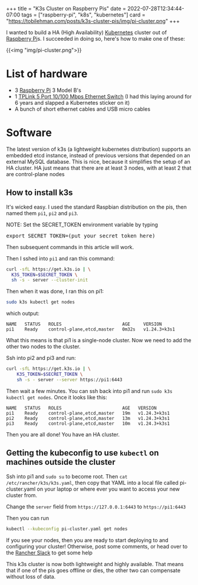 +++
title = "K3s Cluster on Raspberry Pis"
date = 2022-07-28T12:34:44-07:00
tags = ["raspberry-pi", "k8s", "kubernetes"]
card = "https://tobilehman.com/posts/k3s-cluster-pis/img/pi-cluster.png"
+++

I wanted to build a HA (High Availability) [Kubernetes](https://kubernetes.io) 
cluster out of [Raspberry Pi](https://raspberrypi.org)s. I succeeded in doing so, 
here's how to make one of these:

{{<img "img/pi-cluster.png">}}

# List of hardware

- 3 [Raspberry Pi](https://raspberrypi.org) 3 Model B's 
- 1 [TPLink 5 Port 10/100 Mbps Ethernet Switch](https://www.amazon.com/gp/product/B000FNFSPY) (I had this laying around for 6 years and slapped a Kubernetes sticker on it)
- A bunch of short ethernet cables and USB micro cables

# Software

The latest version of k3s (a lightweight kubernetes distribution) supports an embedded etcd instance, instead of previous versions that depended on an external MySQL database. This is nice, because it simplifies the setup of an HA cluster. HA just means that there are at least 3 nodes, with at least 2 that are control-plane nodes

## How to install k3s

It's wicked easy. I used the standard Raspbian distribution on the pis, then named them `pi1`, `pi2` and `pi3`. 

<div class='yellow-note-noscroll'>
NOTE: Set the SECRET_TOKEN environment variable by 
typing <pre>export SECRET_TOKEN=(put your secret token here)</pre> 
Then subsequent commands in this article will work.
</div>

Then I sshed into `pi1` and ran this command:

```sh
curl -sfL https://get.k3s.io | \
  K3S_TOKEN=$SECRET_TOKEN \
  sh -s - server --cluster-init
```

Then when it was done, I ran this on pi1:

```sh
sudo k3s kubectl get nodes
```
which output: 
```
NAME   STATUS   ROLES                       AGE     VERSION
pi1    Ready    control-plane,etcd,master   0m32s   v1.24.3+k3s1
```

What this means is that pi1 is a single-node cluster. Now we need to add the other 
two nodes to the cluster.

Ssh into pi2 and pi3 and run:

```sh
curl -sfL https://get.k3s.io | \
    K3S_TOKEN=$SECRET_TOKEN \
    sh -s - server --server https://pi1:6443
```

Then wait a few minutes. You can ssh back into pi1 and run `sudo k3s kubectl get nodes`. Once it looks like this:


```
NAME   STATUS   ROLES                       AGE   VERSION
pi1    Ready    control-plane,etcd,master   19m   v1.24.3+k3s1
pi2    Ready    control-plane,etcd,master   13m   v1.24.3+k3s1
pi3    Ready    control-plane,etcd,master   10m   v1.24.3+k3s1
```

Then you are all done! You have an HA cluster.

## Getting the kubeconfig to use `kubectl` on machines outside the cluster

Ssh into pi1 and `sudo su` to become root. Then `cat /etc/rancher/k3s/k3s.yaml`, 
then copy that YAML into a local file called pi-cluster.yaml on your laptop or where ever you want 
to access your new cluster from.

Change the `server` field from `https://127.0.0.1:6443` to `https://pi1:6443`

Then you can run 
```sh
kubectl --kubeconfig pi-cluster.yaml get nodes
```

If you see your nodes, then you are ready to start deploying to and configuring your cluster! Otherwise, post some comments, or head over to the [Rancher Slack](https://slack.rancher.io/) to get some help


This k3s cluster is now both lightweight and highly available. That means that if one of the pis goes offline or dies, the other two can compensate without loss of data.

